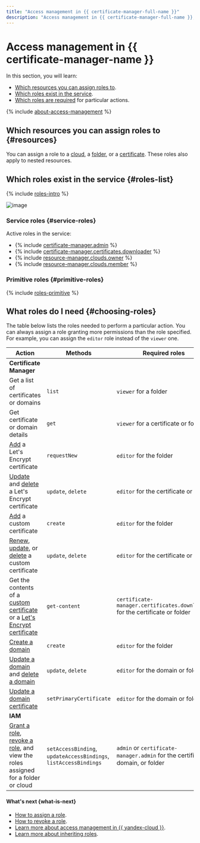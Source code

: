 ```yaml
---
title: "Access management in {{ certificate-manager-full-name }}"
description: "Access management in {{ certificate-manager-full-name }}, a service for issuing and updating TLS certificates from Let's Encrypt and for uploading custom certificates. This section describes which resources you can assign roles to, which roles exist in the service, and which roles are required for particular actions."
---
```


# Access management in {{ certificate-manager-name }}

In this section, you will learn:
* [Which resources you can assign roles to](#resources).
* [Which roles exist in the service](#roles-list).
* [Which roles are required](#choosing-roles) for particular actions.

{% include [about-access-management](../../_includes/iam/about-access-management.md) %}

## Which resources you can assign roles to {#resources}

You can assign a role to a [cloud](../../resource-manager/concepts/resources-hierarchy.md#cloud), a [folder](../../resource-manager/concepts/resources-hierarchy.md#folder), or a [certificate](../concepts/index). These roles also apply to nested resources.

## Which roles exist in the service {#roles-list}

{% include [roles-intro](../../_includes/roles-intro.md) %}

![image](../../_assets/certificate-manager/service-roles-hierarchy-with-admin.svg)

### Service roles {#service-roles}

Active roles in the service:

* {% include [certificate-manager.admin](../../_includes/iam/roles/short-descriptions/certificate-manager.admin.md) %}
* {% include [certificate-manager.certificates.downloader](../../_includes/iam/roles/short-descriptions/certificate-manager.certificates.downloader.md) %}
* {% include [resource-manager.clouds.owner](../../_includes/iam/roles/short-descriptions/resource-manager.clouds.owner.md) %}
* {% include [resource-manager.clouds.member](../../_includes/iam/roles/short-descriptions/resource-manager.clouds.member.md) %}

### Primitive roles {#primitive-roles}

{% include [roles-primitive](../../_includes/roles-primitive.md) %}

## What roles do I need {#choosing-roles}

The table below lists the roles needed to perform a particular action. You can always assign a role granting more permissions than the role specified. For example, you can assign the `editor` role instead of the `viewer` one.

| Action | Methods | Required roles |
----- | ----- | -----
| **Certificate Manager** | |
| Get a list of certificates or domains | `list` | `viewer` for a folder |
| Get certificate or domain details | `get` | `viewer` for a certificate or folder |
| [Add](../operations/managed/cert-create.md) a Let's Encrypt certificate | `requestNew` | `editor` for the folder |
| [Update](../operations/managed/cert-modify.md) and [delete](../operations/managed/cert-delete.md) a Let's Encrypt certificate | `update`, `delete` | `editor` for the certificate or folder |
| [Add](../operations/import/cert-create.md) a custom certificate | `create` | `editor` for the folder |
| [Renew](../operations/import/cert-update.md), [update](../operations/import/cert-modify.md), or [delete](../operations/import/cert-delete.md) a custom certificate | `update`, `delete` | `editor` for the certificate or folder |
| Get the contents of a [custom certificate](../operations/import/cert-get-content.md) or a [Let's Encrypt certificate](../operations/managed/cert-get-content.md) | `get-content` | `certificate-manager.certificates.downloader` for the certificate or folder |
| [Create a domain](../operations/domain/domain-create.md) | `create` | `editor` for the folder |
| [Update a domain](../operations/domain/domain-modify.md) and [delete a domain](../operations/domain/domain-delete.md) | `update`, `delete` | `editor` for the domain or folder |
| [Update a domain certificate](../operations/domain/domain-link-cert.md) | `setPrimaryCertificate` | `editor` for the domain or folder |
| **IAM** | |
| [Grant a role](../../iam/operations/roles/grant.md), [revoke a role](../../iam/operations/roles/revoke.md), and view the roles assigned for a folder or cloud | `setAccessBinding`, `updateAccessBindings`, `listAccessBindings` | `admin` or `certificate-manager.admin` for the certificate, domain, or folder |

#### What's next {what-is-next}

* [How to assign a role](../../iam/operations/roles/grant.md).
* [How to revoke a role](../../iam/operations/roles/revoke.md).
* [Learn more about access management in {{ yandex-cloud }}](../../iam/concepts/access-control/index.md).
* [Learn more about inheriting roles](../../resource-manager/concepts/resources-hierarchy.md#access-rights-inheritance).
